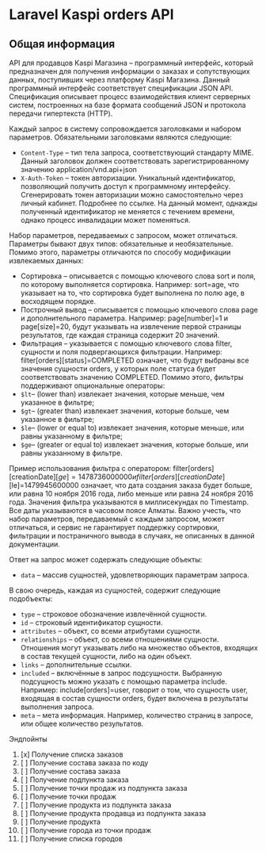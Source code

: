 # Laravel Kaspi orders API

## Общая информация

API для продавцов Kaspi Магазина – программный интерфейс, который предназначен для получения информации о заказах и сопутствующих данных, поступивших через платформу Kaspi Магазина. Данный программный интерфейс соответствует спецификации JSON API. Спецификация описывает процесс взаимодействия клиент серверных систем, построенных на базе формата сообщений JSON и протокола передачи гипертекста (HTTP).

Каждый запрос в систему сопровождается заголовками и набором параметров.
Обязательными заголовками являются следующие:
* `Content-Type` – тип тела запроса, соответствующий стандарту MIME. Данный заголовок должен соответствовать зарегистрированному значению application/vnd.api+json
* `X-Auth-Token` – токен авторизации. Уникальный идентификатор, позволяющий получить доступ к программному интерфейсу. Сгенерировать токен авторизации можно самостоятельно через личный кабинет. Подробнее по ссылке. На данный момент, однажды полученный идентификатор не меняется с течением времени, однако процесс инвалидации может поменяться.

Набор параметров, передаваемых с запросом, может отличаться. Параметры бывают двух типов: обязательные и необязательные. Помимо этого, параметры отличаются по способу модификации извлекаемых данных:
* Сортировка – описывается с помощью ключевого слова sort и поля, по которому выполняется сортировка. Например: sort=age, что указывает на то, что сортировка будет выполнена по полю age, в восходящем порядке.
* Построчный вывод – описывается с помощью ключевого слова page и дополнительного параметра. Например: page[number]=1 и page[size]=20, будут указывать на извлечение первой страницы результатов, где каждая страница содержит 20 значений.
* Фильтрация – указывается с помощью ключевого слова filter, сущности и поля подвергающихся фильтрации. Например: filter[orders][status]=COMPLETED означает, что будут выбраны все значения сущности orders, у которых поле статуса будет соответствовать значению COMPLETED. Помимо этого, фильтры поддерживают опциональные операторы:
* `$lt`– (lower than) извлекает значения, которые меньше, чем указанное в фильтре;
* `$gt`– (greater than) извлекает значения, которые больше, чем указанное в фильтре;
* `$le`– (lower or equal to) извлекает значения, которые меньше, или равны указанному в фильтре;
* `$ge`– (greater or equal to) извлекает значения, которые больше, или равны указанному в фильтре.

Пример использования фильтра с оператором: filter[orders][creationDate][$ge]=1478736000000 и filter[orders][creationDate][$le]=1479945600000 означает, что дата создания заказа будет больше, или равна 10 ноября 2016 года, либо меньше или равна 24 ноября 2016 года. Значения фильтра указываются в миллисекундах по Timestamp.
Все даты указываются в часовом поясе Алматы.
Важно учесть, что набор параметров, передаваемый с каждым запросом, может отличаться, и сервис не гарантирует поддержку сортировки, фильтрации и постраничного вывода в случаях, не описанных в данной документации.

Ответ на запрос может содержать следующие объекты:
*  `data` – массив сущностей, удовлетворяющих параметрам запроса.

В свою очередь, каждая из сущностей, содержит следующие подобъекты:
* `type` – строковое обозначение извлечённой сущности.
* `id` – строковый идентификатор сущности.
* `attributes` – объект, со всеми атрибутами сущности.
* `relationships` – объект, со всеми отношениями сущности. Отношения могут указывать либо на множество объектов, входящих в состав текущей сущности, либо на один объект.
* `links` – дополнительные ссылки.
* `included` – включённые в запрос подсущности. Выбранную подсущность можно указать с помощью параметра include. Например: include[orders]=user, говорит о том, что сущность user, входящая в состав сущности orders, будет включена в результаты выполнения запроса.
* `meta` – мета информация. Например, количество страниц в запросе, или общее количество результатов.

Эндпойнты
1. [x] Получение списка заказов
2. [ ] Получение состава заказа по коду 
3. [ ] Получение состава заказа 
4. [ ] Получение подпункта заказа 
5. [ ] Получение точки продаж из подпункта заказа 
6. [ ] Получение точки продаж 
7. [ ] Получение продукта из подпункта заказа 
8. [ ] Получение продукта продавца из подпункта заказа 
9. [ ] Получение продукта 
10. [ ] Получение города из точки продаж 
11. [ ] Получение списка городов
